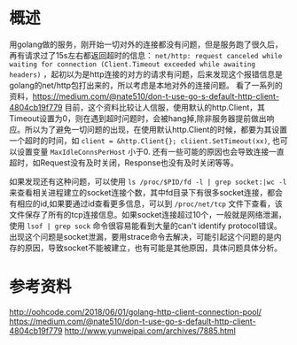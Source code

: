 概述
====

用golang做的服务，刚开始一切对外的连接都没有问题，但是服务跑了很久后，再有请求过了15s左右都返回超时的信息：
`net/http: request canceled while waiting for connection (Client.Timeout exceeded while awaiting headers)`
，起初以为是http连接的对方的请求有问题，后来发现这个报错信息是golang的net/http包打出来的，所以考虑是本地对外的连接问题。
看了一系列的资料，https://medium.com/@nate510/don-t-use-go-s-default-http-client-4804cb19f779
目前，这个资料比较让人信服，使用默认的http.Client，其Timeout设置为0，则在遇到超时问题时，会被hang掉,除非服务器提前做出响应。所以为了避免一切问题的出现，在使用默认http.Client的时候，都要为其设置一个超时的时间，如
`client = &http.Client{}; cliient.SetTimeout(xx)`, 也可以设置变量
`MaxIdleConnsPerHost` 小于0.
还有一些可能的原因也会导致连接一直超时，如Request没有及时关闭，Response也没有及时关闭等等。

如果发现还有这种问题，可以使用
`ls /proc/$PID/fd -l | grep socket:|wc -l`
来查看相关进程建立的socket连接个数，其中fd目录下有很多socket连接，都会有相应的id,如果要通过id查看更多信息，可以到
`/proc/net/tcp`
文件下查看，该文件保存了所有的tcp连接信息。如果socket连接超过10个，一般就是网络泄漏，使用
`lsof | grep sock` 命令很容易能看到大量的can\'t identify
protocol错误。出现这个问题是socket泄漏，要用strace命令去解决，可能引起这个问题的是内存的原因，导致socket不能被建立，也有可能是其他原因，具体问题具体分析。

参考资料
========

<http://oohcode.com/2018/06/01/golang-http-client-connection-pool/>
<https://medium.com/@nate510/don-t-use-go-s-default-http-client-4804cb19f779>
<http://www.yunweipai.com/archives/7885.html>
